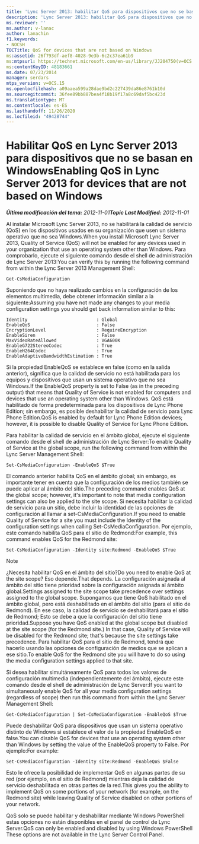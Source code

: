 ```yaml
---
title: 'Lync Server 2013: habilitar QoS para dispositivos que no se basan en Windows'
description: 'Lync Server 2013: habilitar QoS para dispositivos que no se basan en Windows.'
ms.reviewer: ''
ms.author: v-lanac
author: lanachin
f1.keywords:
- NOCSH
TOCTitle: QoS for devices that are not based on Windows
ms:assetid: 26f793df-aef8-4028-9e3b-6c2c37ea61b9
ms:mtpsurl: https://technet.microsoft.com/en-us/library/JJ204750(v=OCS.15)
ms:contentKeyID: 48183661
ms.date: 07/23/2014
manager: serdars
mtps_version: v=OCS.15
ms.openlocfilehash: a09aaea599a28dae9bd2c227439da86e8761b10d
ms.sourcegitcommit: 36fee89bb887bea4f18b19f17a8c69daf5bc423d
ms.translationtype: MT
ms.contentlocale: es-ES
ms.lasthandoff: 11/26/2020
ms.locfileid: "49428744"
---
```

# <a name="enabling-qos-in-lync-server-2013-for-devices-that-are-not-based-on-windows"></a><span data-ttu-id="b0022-103">Habilitar QoS en Lync Server 2013 para dispositivos que no se basan en Windows</span><span class="sxs-lookup"><span data-stu-id="b0022-103">Enabling QoS in Lync Server 2013 for devices that are not based on Windows</span></span>

<div data-xmlns="http://www.w3.org/1999/xhtml">

<div class="topic" data-xmlns="http://www.w3.org/1999/xhtml" data-msxsl="urn:schemas-microsoft-com:xslt" data-cs="https://msdn.microsoft.com/">

<div data-asp="https://msdn2.microsoft.com/asp">



</div>

<div id="mainSection">

<div id="mainBody"><span data-ttu-id="b0022-104">

<span> </span></span><span class="sxs-lookup"><span data-stu-id="b0022-104">

<span> </span></span></span>

<span data-ttu-id="b0022-105">_**Última modificación del tema:** 2012-11-01_</span><span class="sxs-lookup"><span data-stu-id="b0022-105">_**Topic Last Modified:** 2012-11-01_</span></span>

<span data-ttu-id="b0022-106">Al instalar Microsoft Lync Server 2013, no se habilitará la calidad de servicio (QoS) en los dispositivos usados en su organización que usen un sistema operativo que no sea Windows.</span><span class="sxs-lookup"><span data-stu-id="b0022-106">When you install Microsoft Lync Server 2013, Quality of Service (QoS) will not be enabled for any devices used in your organization that use an operating system other than Windows.</span></span> <span data-ttu-id="b0022-107">Para comprobarlo, ejecute el siguiente comando desde el shell de administración de Lync Server 2013:</span><span class="sxs-lookup"><span data-stu-id="b0022-107">You can verify this by running the following command from within the Lync Server 2013 Management Shell:</span></span>

    Get-CsMediaConfiguration

<span data-ttu-id="b0022-108">Suponiendo que no haya realizado cambios en la configuración de los elementos multimedia, debe obtener información similar a la siguiente:</span><span class="sxs-lookup"><span data-stu-id="b0022-108">Assuming you have not made any changes to your media configuration settings you should get back information similar to this:</span></span>

    Identity                          : Global
    EnableQoS                         : False
    EncryptionLevel                   : RequireEncryption
    EnableSiren                       : False
    MaxVideoRateAllowed               : VGA600K
    EnableG722StereoCodec             : True
    EnableH264Codec                   : True
    EnableAdaptiveBandwidthEstimation : True

<span data-ttu-id="b0022-109">Si la propiedad EnableQoS se establece en false (como en la salida anterior), significa que la calidad de servicio no está habilitada para los equipos y dispositivos que usan un sistema operativo que no sea Windows.</span><span class="sxs-lookup"><span data-stu-id="b0022-109">If the EnableQoS property is set to False (as in the preceding output) that means that Quality of Service is not enabled for computers and devices that use an operating system other than Windows.</span></span> <span data-ttu-id="b0022-110">QoS está habilitado de forma predeterminada para los dispositivos de Lync Phone Edition; sin embargo, es posible deshabilitar la calidad de servicio para Lync Phone Edition.</span><span class="sxs-lookup"><span data-stu-id="b0022-110">QoS is enabled by default for Lync Phone Edition devices; however, it is possible to disable Quality of Service for Lync Phone Edition.</span></span>

<span data-ttu-id="b0022-111">Para habilitar la calidad de servicio en el ámbito global, ejecute el siguiente comando desde el shell de administración de Lync Server:</span><span class="sxs-lookup"><span data-stu-id="b0022-111">To enable Quality of Service at the global scope, run the following command from within the Lync Server Management Shell:</span></span>

    Set-CsMediaConfiguration -EnableQoS $True

<span data-ttu-id="b0022-112">El comando anterior habilita QoS en el ámbito global; sin embargo, es importante tener en cuenta que la configuración de los medios también se puede aplicar al ámbito del sitio.</span><span class="sxs-lookup"><span data-stu-id="b0022-112">The preceding command enables QoS at the global scope; however, it's important to note that media configuration settings can also be applied to the site scope.</span></span> <span data-ttu-id="b0022-113">Si necesita habilitar la calidad de servicio para un sitio, debe incluir la identidad de las opciones de configuración al llamar a set-CsMediaConfiguration.</span><span class="sxs-lookup"><span data-stu-id="b0022-113">If you need to enable Quality of Service for a site you must include the Identity of the configuration settings when calling Set-CsMediaConfiguration.</span></span> <span data-ttu-id="b0022-114">Por ejemplo, este comando habilita QoS para el sitio de Redmond:</span><span class="sxs-lookup"><span data-stu-id="b0022-114">For example, this command enables QoS for the Redmond site:</span></span>

    Set-CsMediaConfiguration -Identity site:Redmond -EnableQoS $True

<div>


> [!NOTE]  
> <span data-ttu-id="b0022-115">¿Necesita habilitar QoS en el ámbito del sitio?</span><span class="sxs-lookup"><span data-stu-id="b0022-115">Do you need to enable QoS at the site scope?</span></span> <span data-ttu-id="b0022-116">Eso depende.</span><span class="sxs-lookup"><span data-stu-id="b0022-116">That depends.</span></span> <span data-ttu-id="b0022-117">La configuración asignada al ámbito del sitio tiene prioridad sobre la configuración asignada al ámbito global.</span><span class="sxs-lookup"><span data-stu-id="b0022-117">Settings assigned to the site scope take precedence over settings assigned to the global scope.</span></span> <span data-ttu-id="b0022-118">Supongamos que tiene QoS habilitado en el ámbito global, pero está deshabilitado en el ámbito del sitio (para el sitio de Redmond). En ese caso, la calidad de servicio se deshabilitará para el sitio de Redmond; Esto se debe a que la configuración del sitio tiene prioridad.</span><span class="sxs-lookup"><span data-stu-id="b0022-118">Suppose you have QoS enabled at the global scope but disabled at the site scope (for the Redmond site.) In that case, Quality of Service will be disabled for the Redmond site; that's because the site settings take precedence.</span></span> <span data-ttu-id="b0022-119">Para habilitar QoS para el sitio de Redmond, tendrá que hacerlo usando las opciones de configuración de medios que se aplican a ese sitio.</span><span class="sxs-lookup"><span data-stu-id="b0022-119">To enable QoS for the Redmond site you will have to do so using the media configuration settings applied to that site.</span></span>



</div>

<span data-ttu-id="b0022-120">Si desea habilitar simultáneamente QoS para todos los valores de configuración multimedia (independientemente del ámbito), ejecute este comando desde el shell de administración de Lync Server:</span><span class="sxs-lookup"><span data-stu-id="b0022-120">If you want to simultaneously enable QoS for all your media configuration settings (regardless of scope) then run this command from within the Lync Server Management Shell:</span></span>

    Get-CsMediaConfiguration | Set-CsMediaConfiguration -EnableQoS $True

<span data-ttu-id="b0022-121">Puede deshabilitar QoS para dispositivos que usan un sistema operativo distinto de Windows si establece el valor de la propiedad EnableQoS en false.</span><span class="sxs-lookup"><span data-stu-id="b0022-121">You can disable QoS for devices that use an operating system other than Windows by setting the value of the EnableQoS property to False.</span></span> <span data-ttu-id="b0022-122">Por ejemplo:</span><span class="sxs-lookup"><span data-stu-id="b0022-122">For example:</span></span>

    Set-CsMediaConfiguration -Identity site:Redmond -EnableQoS $False

<span data-ttu-id="b0022-123">Esto le ofrece la posibilidad de implementar QoS en algunas partes de su red (por ejemplo, en el sitio de Redmond) mientras deja la calidad de servicio deshabilitada en otras partes de la red.</span><span class="sxs-lookup"><span data-stu-id="b0022-123">This gives you the ability to implement QoS on some portions of your network (for example, on the Redmond site) while leaving Quality of Service disabled on other portions of your network.</span></span>

<span data-ttu-id="b0022-124">QoS solo se puede habilitar y deshabilitar mediante Windows PowerShell estas opciones no están disponibles en el panel de control de Lync Server.</span><span class="sxs-lookup"><span data-stu-id="b0022-124">QoS can only be enabled and disabled by using Windows PowerShell These options are not available in the Lync Server Control Panel.</span></span>

<span data-ttu-id="b0022-125"></div>

<span> </span>

</div>

</div>

</span><span class="sxs-lookup"><span data-stu-id="b0022-125"></div>

<span> </span>

</div>

</div>

</span></span></div>


